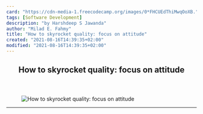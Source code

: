 ```yaml
---
card: "https://cdn-media-1.freecodecamp.org/images/0*FHCUEdThiMwqOoXB."
tags: [Software Development]
description: "by Harshdeep S Jawanda"
author: "Milad E. Fahmy"
title: "How to skyrocket quality: focus on attitude"
created: "2021-08-16T14:39:35+02:00"
modified: "2021-08-16T14:39:35+02:00"
---
```

<div class="site-wrapper">
<main id="site-main" class="site-main outer">
<div class="inner">
<article class="post-full post tag-software-development tag-feedback tag-tech tag-life-lessons tag-customer-service ">
<header class="post-full-header">
<h1 class="post-full-title">How to skyrocket quality: focus on attitude</h1>
</header>
<figure class="post-full-image">
<picture>
<source media="(max-width: 700px)" sizes="1px" srcset="data:image/gif;base64,R0lGODlhAQABAIAAAAAAAP///yH5BAEAAAAALAAAAAABAAEAAAIBRAA7 1w">
<source media="(min-width: 701px)" sizes="(max-width: 800px) 400px,
(max-width: 1170px) 700px,
1400px" srcset="https://cdn-media-1.freecodecamp.org/images/0*FHCUEdThiMwqOoXB. 300w,
https://cdn-media-1.freecodecamp.org/images/0*FHCUEdThiMwqOoXB. 600w,
https://cdn-media-1.freecodecamp.org/images/0*FHCUEdThiMwqOoXB. 1000w,
https://cdn-media-1.freecodecamp.org/images/0*FHCUEdThiMwqOoXB. 2000w">
<img onerror="this.style.display='none'" src="https://cdn-media-1.freecodecamp.org/images/0*FHCUEdThiMwqOoXB." alt="How to skyrocket quality: focus on attitude">
</picture>
</figure>
<section class="post-full-content">
<div class="post-content medium-migrated-article">
</div>
<hr>
</section>
</article>
</div>
</main>
</div>
<!-- Google Tag Manager (noscript) -->
<!-- End Google Tag Manager (noscript) -->
